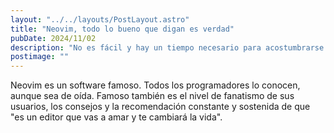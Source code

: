 ```yaml
---
layout: "../../layouts/PostLayout.astro"
title: "Neovim, todo lo bueno que digan es verdad"
pubDate: 2024/11/02
description: "No es fácil y hay un tiempo necesario para acostumbrarse y avanzar un poco, sin embargo cuando empiezas a despegar de verdad te gusta el editor. Es como en la antiguedad, cuando conocías un software y lo usabas con entusiasmo y dedicación, incluso con cariño."
postimage: ""
---
```


Neovim es un software famoso. Todos los programadores lo conocen, aunque sea de oída. Famoso también es el nivel de fanatismo de sus usuarios, los consejos y la recomendación constante y sostenida de que "es un editor que vas a amar y te cambiará la vida".
